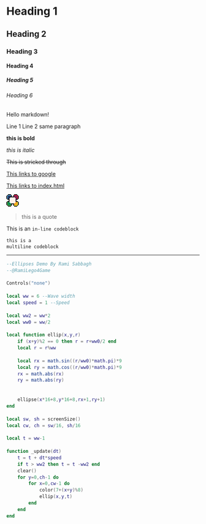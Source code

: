 # Heading 1

## Heading 2

### Heading 3

#### Heading 4

##### Heading 5

###### Heading 6

Hello markdown!

Line 1
Line 2 same paragraph

**this is bold**

*this is italic*

~~This is stricked through~~

[This links to google](https://www.google.com/)

[This links to index.html](/index.html)

![this should be an image](img/logo-icon.svg)

> this is a quote

This is an `in-line codeblock`

```
this is a
multiline codeblock
```

---

```lua
--Ellipses Demo By Rami Sabbagh
--@RamiLego4Game

Controls("none")

local ww = 6 --Wave width
local speed = 1 --Speed

local ww2 = ww*2
local ww0 = ww/2

local function ellip(x,y,r)
    if (x+y)%2 == 0 then r = r+ww0/2 end
    local r = r%ww
 
    local rx = math.sin((r/ww0)*math.pi)*9
    local ry = math.cos((r/ww0)*math.pi)*9
    rx = math.abs(rx)
    ry = math.abs(ry)
 
 
    ellipse(x*16+8,y*16+8,rx+1,ry+1)
end

local sw, sh = screenSize()
local cw, ch = sw/16, sh/16

local t = ww-1

function _update(dt)
    t = t + dt*speed
    if t > ww2 then t = t -ww2 end
    clear()
    for y=0,ch-1 do
        for x=0,cw-1 do
            color(7+(x+y)%8)
            ellip(x,y,t)
        end
    end
end
```
